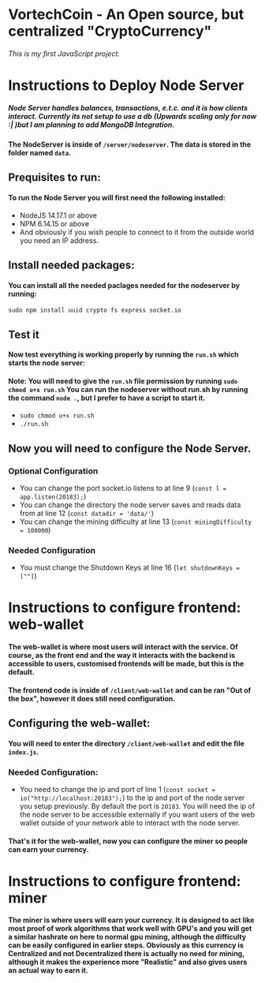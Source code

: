 # VortechCoin - An Open source, but centralized "CryptoCurrency"

###### This is my first JavaScript project.

# Instructions to Deploy Node Server
##### Node Server handles balances, transactions, e.t.c. and it is how clients interact. Currently its not setup to use a db (Upwards scaling only for now :| )but I am planning to add MongoDB Integration.


#### The NodeServer is inside of ```/server/nodeserver```. The data is stored in the folder named ```data```.

## Prequisites to run:
#### To run the Node Server you will first need the following installed:
* NodeJS 14.17.1 or above
* NPM 6.14.15 or above
* And obviously if you wish people to connect to it from the outside world you need an IP address.
## Install needed packages:
#### You can install all the needed paclages needed for the nodeserver by running:
```sudo npm install uuid crypto fs express socket.io```
## Test it
#### Now test everything is working properly by running the ```run.sh``` which starts the node server:
#### Note: You will need to give the ```run.sh``` file permission by running ```sudo chmod u+x run.sh``` You can run the nodeserver without run.sh by running the command ```node .```, but I prefer to have a script to start it.
* ```sudo chmod u+x run.sh```
* ```./run.sh```
## Now you will need to configure the Node Server.

### Optional Configuration
* You can change the port socket.io listens to at line 9 (```const l = app.listen(20183);```)
* You can change the directory the node server saves and reads data from at line 12 (```const datadir = 'data/'```)
* You can change the mining difficulty at line 13 (```const miningDifficulty = 100000```)
### Needed Configuration
* You must change the Shutdown Keys at line 16 (```let shutdownKeys = [""]```)

# Instructions to configure frontend: web-wallet

#### The web-wallet is where most users will interact with the service. Of course, as the front end and the way it interacts with the backend is accessible to users, customised frontends will be made, but this is the default.
#### The frontend code is inside of ```/client/web-wallet``` and can be ran "Out of the box", however it does still need configuration.

## Configuring the web-wallet:
#### You will need to enter the directory ```/client/web-wallet``` and edit the file ```index.js```.

### Needed Configuration:
  * You need to change the ip and port of line 1 (```const socket = io("http://localhost:20183");```) to the ip and port of the node server you setup previously. By default the port is ```20183```. You will need the ip of the node server to be accessible externally if you want users of the web wallet outside of your network able to interact with the node server.
#### That's it for the web-wallet, now you can configure the miner so people can earn your currency.

# Instructions to configure frontend: miner

#### The miner is where users will earn your currency. It is designed to act like most proof of work algorithms that work well with GPU's and you will get a similar hashrate on here to normal gpu mining, although the difficulty can be easily configured in earlier steps. Obviously as this currency is **Centralized** and not **Decentralized** there is actually no need for mining, although it makes the experience more "Realistic" and also gives users an actual way to earn it.